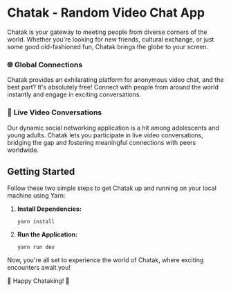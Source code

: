 # Chatak - Random Video Chat App

Chatak is your gateway to meeting people from diverse corners of the world. Whether you're looking for new friends, cultural exchange, or just some good old-fashioned fun, Chatak brings the globe to your screen.

 ### 🌐 **Global Connections** 

Chatak provides an exhilarating platform for anonymous video chat, and the best part? It's absolutely free! Connect with people from around the world instantly and engage in exciting conversations.

 ### 🎥 **Live Video Conversations** 

Our dynamic social networking application is a hit among adolescents and young adults. Chatak lets you participate in live video conversations, bridging the gap and fostering meaningful connections with peers worldwide.

## Getting Started

Follow these two simple steps to get Chatak up and running on your local machine using Yarn:

1. **Install Dependencies:**
   ```shell
   yarn install
   ```

2. **Run the Application:**
   ```shell
   yarn run dev
   ```

Now, you're all set to experience the world of Chatak, where exciting encounters await you!

🚀 Happy Chataking! 🌟